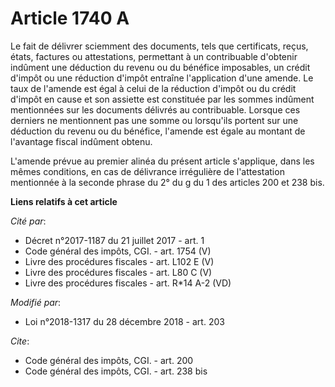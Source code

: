 # Article 1740 A

Le fait de délivrer sciemment des documents, tels que certificats, reçus, états, factures ou attestations, permettant à un
contribuable d'obtenir indûment une déduction du revenu ou du bénéfice imposables, un crédit d'impôt ou une réduction d'impôt
entraîne l'application d'une amende. Le taux de l'amende est égal à celui de la réduction d'impôt ou du crédit d'impôt en
cause et son assiette est constituée par les sommes indûment mentionnées sur les documents délivrés au contribuable. Lorsque
ces derniers ne mentionnent pas une somme ou lorsqu'ils portent sur une déduction du revenu ou du bénéfice, l'amende est
égale au montant de l'avantage fiscal indûment obtenu. 

L'amende prévue au premier alinéa du présent article s'applique, dans les mêmes conditions, en cas de délivrance irrégulière
de l'attestation mentionnée à la seconde phrase du 2° du g du 1 des articles 200 et 238 bis.

**Liens relatifs à cet article**

_Cité par_:

  - Décret n°2017-1187 du 21 juillet 2017 - art. 1
  - Code général des impôts, CGI. - art. 1754 (V)
  - Livre des procédures fiscales - art. L102 E (V)
  - Livre des procédures fiscales - art. L80 C (V)
  - Livre des procédures fiscales - art. R*14 A-2 (VD)

_Modifié par_:

  - Loi n°2018-1317 du 28 décembre 2018 - art. 203

_Cite_:

  - Code général des impôts, CGI. - art. 200
  - Code général des impôts, CGI. - art. 238 bis
